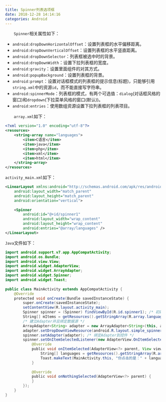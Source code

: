 ```yaml
---
title: Spinner列表选项框
date: 2018-12-28 14:14:16
categories: Android
---
```

&emsp;&emsp;`Spinner`相关属性如下：

- `android:dropDownHorizontalOffset`：设置列表框的水平偏移距离。
- `android:dropDownVerticalOffset`：设置列表框的水平竖直距离。
- `android:dropDownSelector`：列表框被选中时的背景。
- `android:dropDownWidth`：设置下拉列表框的宽度。
- `android:gravity`：设置里面组件的对其方式。
- `android:popupBackground`：设置列表框的背景。
- `android:prompt`：设置对话框模式的列表框的提示信息(标题)，只能够引用`string.xml`中的资源`id`，而不能直接写字符串。
- `android:spinnerMode`：列表框的模式，有两个可选值：`dialog`(对话框风格的窗口)和`dropdown`(下拉菜单风格的窗口(默认))。
- `android:entries`：使用数组资源设置下拉列表框的列表项目。

&emsp;&emsp;`array.xml`如下：

``` xml
<?xml version="1.0" encoding="utf-8"?>
<resources>
    <string-array name="languages">
        <item>C语言</item>
        <item>java</item>
        <item>php</item>
        <item>xml</item>
        <item>html</item>
    </string-array>
</resources>
```

`activity_main.xml`如下：

``` xml
<LinearLayout xmlns:android="http://schemas.android.com/apk/res/android"
    android:layout_width="match_parent"
    android:layout_height="match_parent"
    android:orientation="vertical">
​
    <Spinner
        android:id="@+id/spinner1"
        android:layout_width="wrap_content"
        android:layout_height="wrap_content"
        android:entries="@array/languages" />
</LinearLayout>
```

`Java`文件如下：

``` java
import android.support.v7.app.AppCompatActivity;
import android.os.Bundle;
import android.view.View;
import android.widget.AdapterView;
import android.widget.ArrayAdapter;
import android.widget.Spinner;
import android.widget.Toast;
​
public class MainActivity extends AppCompatActivity {
    @Override
    protected void onCreate(Bundle savedInstanceState) {
        super.onCreate(savedInstanceState);
        setContentView(R.layout.activity_main);
        Spinner spinner = (Spinner) findViewById(R.id.spinner1); /* 初始化控件 */
        String[] mItems = getResources().getStringArray(R.array.languages); /* 建立数据源 */
        /* 建立Adapter并且绑定数据源 */
        ArrayAdapter<String> adapter = new ArrayAdapter<String>(this, android.R.layout.simple_spinner_item, mItems);
        adapter.setDropDownViewResource(android.R.layout.simple_spinner_dropdown_item);
        spinner.setAdapter(adapter); /* 绑定Adapter到控件 */
        spinner.setOnItemSelectedListener(new AdapterView.OnItemSelectedListener() {
            @Override
            public void onItemSelected(AdapterView<?> parent, View view, int position, long id) {
                String[] languages = getResources().getStringArray(R.array.languages);
                Toast.makeText(MainActivity.this, "你点击的是：" + languages[position], Toast.LENGTH_SHORT).show();
            }
​
            @Override
            public void onNothingSelected(AdapterView<?> parent) {
            }
        });
    }
}
```